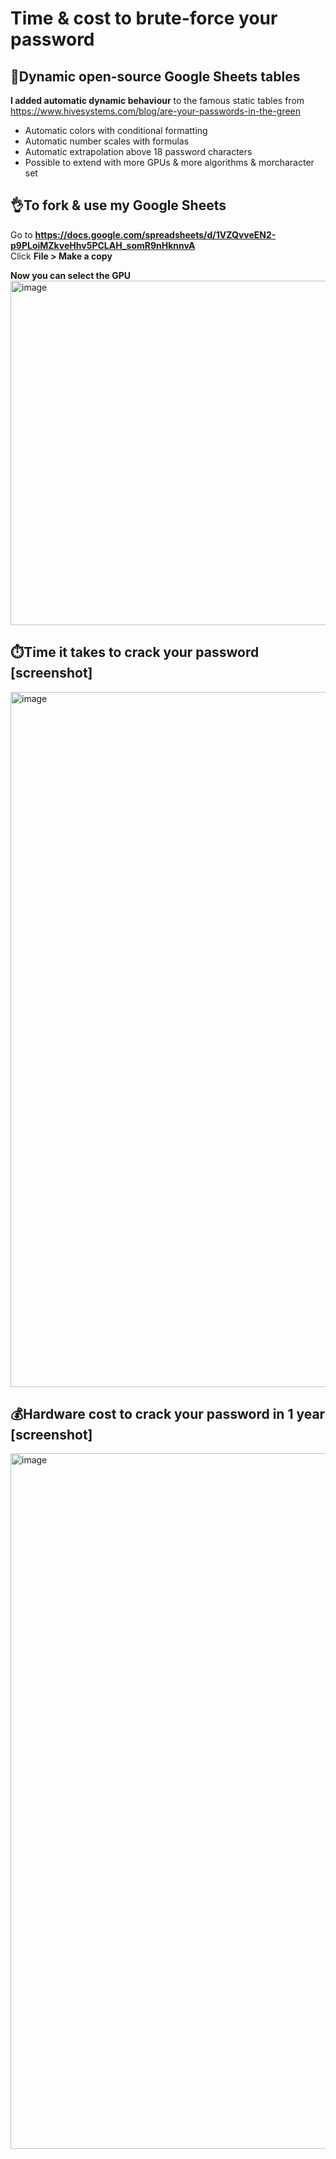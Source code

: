 # Time & cost to brute-force your password

## 📖Dynamic open-source Google Sheets tables

**I added automatic dynamic behaviour** to the famous static tables from https://www.hivesystems.com/blog/are-your-passwords-in-the-green

- Automatic colors with conditional formatting
- Automatic number scales with formulas
- Automatic extrapolation above 18 password characters
- Possible to extend with more GPUs & more algorithms & morcharacter set

## 👌To fork & use my Google Sheets

Go to **https://docs.google.com/spreadsheets/d/1VZQvveEN2-p9PLoiMZkveHhv5PCLAH_somR9nHknnvA** \
Click **File > Make a copy**

**Now you can select the GPU** \
<img width="551" alt="image" src="https://github.com/user-attachments/assets/dfb0943f-b22b-45d6-81a0-b38e8c5193ae" />

## ⏱️Time it takes to crack your password [screenshot]

<img width="1112" alt="image" src="https://github.com/user-attachments/assets/73b12de4-989b-4d0c-9b4b-c7c26dff324f" />

## 💰Hardware cost to crack your password in 1 year [screenshot]

<img width="1113" alt="image" src="https://github.com/user-attachments/assets/17ec9374-244f-4f33-b9e9-7fbf5752867a" />
